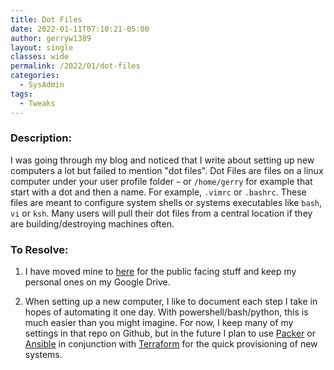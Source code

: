 ```yaml
---
title: Dot Files
date: 2022-01-11T07:10:21-05:00
author: gerryw1389
layout: single
classes: wide
permalink: /2022/01/dot-files
categories:
  - SysAdmin
tags:
  - Tweaks
---
```

<!--more-->

### Description:

I was going through my blog and noticed that I write about setting up new computers a lot but failed to mention "dot files". Dot Files are files on a linux computer under your user profile folder `~` or `/home/gerry` for example that start with a dot and then a name. For example, `.vimrc` or `.bashrc`. These files are meant to configure system shells or systems executables like `bash`, `vi` or `ksh`. Many users will pull their dot files from a central location if they are building/destroying machines often.

### To Resolve:

1. I have moved mine to [here](https://github.com/gerryw1389/misc/tree/main/dot-files) for the public facing stuff and keep my personal ones on my Google Drive.

1. When setting up a new computer, I like to document each step I take in hopes of automating it one day. With powershell/bash/python, this is much easier than you might imagine. For now, I keep many of my settings in that repo on Github, but in the future I plan to use [Packer](https://www.packer.io/) or [Ansible](https://www.redhat.com/en/technologies/management/ansible) in conjunction with [Terraform](https://www.terraform.io/) for the quick provisioning of new systems.